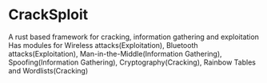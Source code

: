 # CrackSploit
A rust based framework for cracking, information gathering and exploitation
Has modules for Wireless attacks(Exploitation), Bluetooth attacks(Exploitation), Man-in-the-Middle(Information Gathering), Spoofing(Information Gathering), Cryptography(Cracking), Rainbow Tables and Wordlists(Cracking) 
